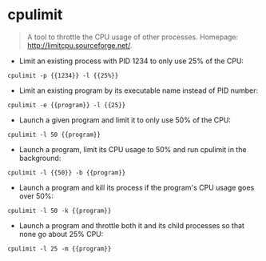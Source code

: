 # cpulimit

> A tool to throttle the CPU usage of other processes.
> Homepage: <http://limitcpu.sourceforge.net/>.

- Limit an existing process with PID 1234 to only use 25% of the CPU:

`cpulimit -p {{1234}} -l {{25%}}`

- Limit an existing program by its executable name instead of PID number:

`cpulimit -e {{program}} -l {{25}}`

- Launch a given program and limit it to only use 50% of the CPU:

`cpulimit -l 50 {{program}}`

- Launch a program, limit its CPU usage to 50% and run cpulimit in the background:

`cpulimit -l {{50}} -b {{program}}`

- Launch a program and kill its process if the program's CPU usage goes over 50%:

`cpulimit -l 50 -k {{program}}`

- Launch a program and throttle both it and its child processes so that none go about 25% CPU:

`cpulimit -l 25 -m {{program}}`
